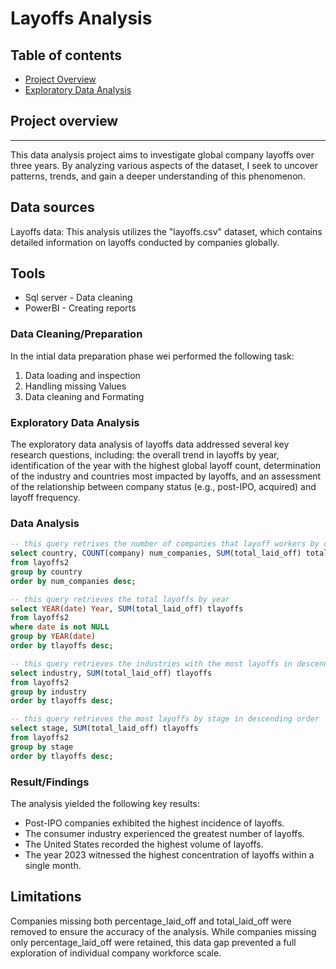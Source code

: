 # Layoffs Analysis

## Table of contents

- [Project Overview](#project-overview)
- [Exploratory Data Analysis](#exploratory-data-analysis)


## Project overview
---
This data analysis project aims to investigate global company layoffs over three years. By analyzing various aspects of the dataset, I seek to uncover patterns, trends, and gain a deeper understanding of this phenomenon.

## Data sources
Layoffs data: This analysis utilizes the "layoffs.csv" dataset, which contains detailed information on layoffs conducted by companies globally.

## Tools
- Sql server - Data cleaning
- PowerBI - Creating reports

### Data Cleaning/Preparation

In the intial data preparation phase wei performed the following task:
1. Data loading and inspection
2. Handling missing Values
3. Data cleaning and Formating

### Exploratory Data Analysis

The exploratory data analysis of layoffs data addressed several key research questions, including: the overall trend in layoffs by year, identification of the year with the highest global layoff count, determination of the industry and countries most impacted by layoffs, and an assessment of the relationship between company status (e.g., post-IPO, acquired) and layoff frequency.


### Data Analysis

```sql
-- this query retrives the number of companies that layoff workers by country
select country, COUNT(company) num_companies, SUM(total_laid_off) total_layoffs
from layoffs2
group by country
order by num_companies desc;

-- this query retrieves the total layoffs by year
select YEAR(date) Year, SUM(total_laid_off) tlayoffs
from layoffs2
where date is not NULL
group by YEAR(date)
order by tlayoffs desc;

-- this query retrieves the industries with the most layoffs in descending order
select industry, SUM(total_laid_off) tlayoffs
from layoffs2
group by industry
order by tlayoffs desc;

-- this query retrieves the most layoffs by stage in descending order
select stage, SUM(total_laid_off) tlayoffs
from layoffs2
group by stage
order by tlayoffs desc;
```

### Result/Findings

The analysis yielded the following key results:

- Post-IPO companies exhibited the highest incidence of layoffs.
- The consumer industry experienced the greatest number of layoffs.
- The United States recorded the highest volume of layoffs.
- The year 2023 witnessed the highest concentration of layoffs within a single month.

## Limitations
Companies missing both percentage_laid_off and total_laid_off were removed to ensure the accuracy of the analysis.  While companies missing only percentage_laid_off were retained, this data gap prevented a full exploration of individual company workforce scale.








